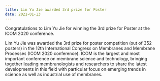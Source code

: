 ```yaml
---
title: Lim Yu Jie awarded 3rd prize for Poster
date: 2021-01-13
---
```


Congratulations to Lim Yu Jie for winning the 3rd prize for Poster at the ICOM 2020 conference.

<!--more-->

Lim Yu Jie was awarded the 3rd prize for poster competition (out of 352 posters) in the 12th International Congress on Membranes and Membrane Processes (ICOM 2020 conference). ICOM is the largest and most important conference on membrane science and technology, bringing together leading membranologists and researchers to share the latest developments in this field with particular focus on emerging trends in science as well as industrial use of membranes.

